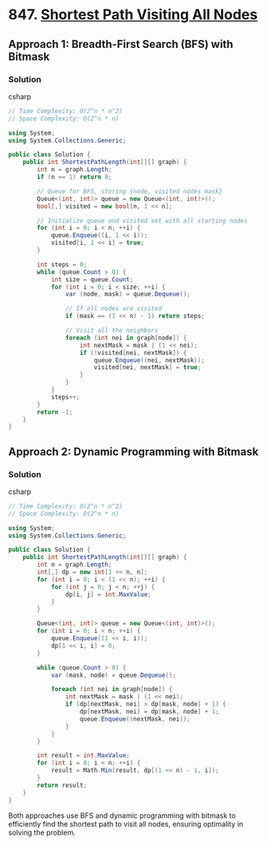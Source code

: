 # 847. [Shortest Path Visiting All Nodes](https://leetcode.com/problems/shortest-path-visiting-all-nodes/)

## Approach 1: Breadth-First Search (BFS) with Bitmask

### Solution
csharp
```csharp
// Time Complexity: O(2^n * n^2)
// Space Complexity: O(2^n * n)

using System;
using System.Collections.Generic;

public class Solution {
    public int ShortestPathLength(int[][] graph) {
        int n = graph.Length;
        if (n == 1) return 0;

        // Queue for BFS, storing {node, visited nodes mask}
        Queue<(int, int)> queue = new Queue<(int, int)>();
        bool[,] visited = new bool[n, 1 << n];

        // Initialize queue and visited set with all starting nodes
        for (int i = 0; i < n; ++i) {
            queue.Enqueue((i, 1 << i));
            visited[i, 1 << i] = true;
        }

        int steps = 0;
        while (queue.Count > 0) {
            int size = queue.Count;
            for (int i = 0; i < size; ++i) {
                var (node, mask) = queue.Dequeue();

                // If all nodes are visited
                if (mask == (1 << n) - 1) return steps;

                // Visit all the neighbors
                foreach (int nei in graph[node]) {
                    int nextMask = mask | (1 << nei);
                    if (!visited[nei, nextMask]) {
                        queue.Enqueue((nei, nextMask));
                        visited[nei, nextMask] = true;
                    }
                }
            }
            steps++;
        }
        return -1;
    }
}
```

## Approach 2: Dynamic Programming with Bitmask

### Solution
csharp
```csharp
// Time Complexity: O(2^n * n^2)
// Space Complexity: O(2^n * n)

using System;
using System.Collections.Generic;

public class Solution {
    public int ShortestPathLength(int[][] graph) {
        int n = graph.Length;
        int[,] dp = new int[1 << n, n];
        for (int i = 0; i < (1 << n); ++i) {
            for (int j = 0; j < n; ++j) {
                dp[i, j] = int.MaxValue;
            }
        }

        Queue<(int, int)> queue = new Queue<(int, int)>();
        for (int i = 0; i < n; ++i) {
            queue.Enqueue((1 << i, i));
            dp[1 << i, i] = 0;
        }

        while (queue.Count > 0) {
            var (mask, node) = queue.Dequeue();

            foreach (int nei in graph[node]) {
                int nextMask = mask | (1 << nei);
                if (dp[nextMask, nei] > dp[mask, node] + 1) {
                    dp[nextMask, nei] = dp[mask, node] + 1;
                    queue.Enqueue((nextMask, nei));
                }
            }
        }

        int result = int.MaxValue;
        for (int i = 0; i < n; ++i) {
            result = Math.Min(result, dp[(1 << n) - 1, i]);
        }
        return result;
    }
}
```

Both approaches use BFS and dynamic programming with bitmask to efficiently find the shortest path to visit all nodes, ensuring optimality in solving the problem.

